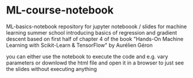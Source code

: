 # ML-course-notebook
ML-basics-notebook repository for jupyter noteboook / slides for machine learning summer school introducing basics of regression and gradient descent based on first half of chapter 4 of the book "Hands-On  Machine Learning  with Scikit-Learn  &amp; TensorFlow" by Aurélien Géron

you can either use the notebook to execute the code and e.g. vary parameters or downlowd the html file and open it in a browser to just see the slides without executing anything
